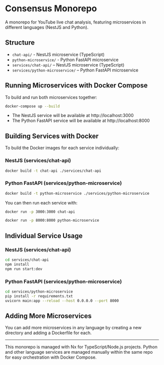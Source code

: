 # Consensus Monorepo

A monorepo for YouTube live chat analysis, featuring microservices in different languages (NestJS and Python).

## Structure

- `chat-api/` - NestJS microservice (TypeScript)
- `python-microservice/` - Python FastAPI microservice
- `services/chat-api/` – NestJS microservice (TypeScript)
- `services/python-microservice/` – Python FastAPI microservice

## Running Microservices with Docker Compose

To build and run both microservices together:

```bash
docker-compose up --build
```

- The NestJS service will be available at http://localhost:3000
- The Python FastAPI service will be available at http://localhost:8000

## Building Services with Docker

To build the Docker images for each service individually:

### NestJS (services/chat-api)
```bash
docker build -t chat-api ./services/chat-api
```

### Python FastAPI (services/python-microservice)
```bash
docker build -t python-microservice ./services/python-microservice
```

You can then run each service with:

```bash
docker run -p 3000:3000 chat-api
```

```bash
docker run -p 8000:8000 python-microservice
```

## Individual Service Usage

### NestJS (services/chat-api)

```bash
cd services/chat-api
npm install
npm run start:dev
```

### Python FastAPI (services/python-microservice)

```bash
cd services/python-microservice
pip install -r requirements.txt
uvicorn main:app --reload --host 0.0.0.0 --port 8000
```

## Adding More Microservices

You can add more microservices in any language by creating a new directory and adding a Dockerfile for each.

---

This monorepo is managed with Nx for TypeScript/Node.js projects. Python and other language services are managed manually within the same repo for easy orchestration with Docker Compose. 